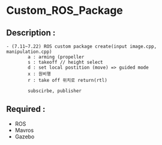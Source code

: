 # Custom_ROS_Package

## Description :
    - (7.11~7.22) ROS custom package create(input image.cpp, manipulation.cpp)
            a : arming (propeller 
            s : takeoff // height select
            d : set local postition (move) => guided mode
            x : 원비행
            r : take off 위치로 return(rtl)
            
            subscirbe, publisher

## Required :
- ROS
- Mavros
- Gazebo    
    

